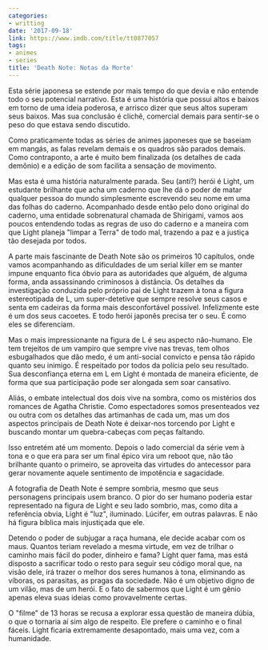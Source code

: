 ```yaml
---
categories:
- writting
date: '2017-09-18'
link: https://www.imdb.com/title/tt0877057
tags:
- animes
- series
title: 'Death Note: Notas da Morte'
---
```


Esta série japonesa se estende por mais tempo do que devia e não entende todo o seu potencial narrativo. Esta é uma história que possui altos e baixos em torno de uma ideia poderosa, e arrisco dizer que seus altos superam seus baixos. Mas sua conclusão é clichê, comercial demais para sentir-se o peso do que estava sendo discutido.

Como praticamente todas as séries de animes japoneses que se baseiam em mangás, as falas revelam demais e os quadros são parados demais. Como contraponto, a arte é muito bem finalizada (os detalhes de cada demônio) e a edição de som facilita a sensação de movimento.

Mas esta é uma história naturalmente parada. Seu (anti?) herói é Light, um estudante brilhante que acha um caderno que lhe dá o poder de matar qualquer pessoa do mundo simplesmente escrevendo seu nome em uma das folhas do caderno. Acompanhado desde então pelo dono original do caderno, uma entidade sobrenatural chamada de Shirigami, vamos aos poucos entendendo todas as regras de uso do caderno e a maneira com que Light planeja "limpar a Terra" de todo mal, trazendo a paz e a justiça tão desejada por todos.

A parte mais fascinante de Death Note são os primeiros 10 capítulos, onde vamos acompanhando as dificuldades de um serial killer em se manter impune enquanto fica óbvio para as autoridades que alguém, de alguma forma, anda assassinando criminosos à distância. Os detalhes da investigação conduzida pelo próprio pai de Light trazem à tona a figura estereotipada de L, um super-detetive que sempre resolve seus casos e senta em cadeiras da forma mais desconfortável possível. Infelizmente este é um dos seus cacoetes. E todo herói japonês precisa ter o seu. É como eles se diferenciam.

Mas o mais impressionante na figura de L é seu aspecto não-humano. Ele tem trejeitos de um vampiro que sempre vive nas trevas, tem olhos esbugalhados que dão medo, é um anti-social convicto e pensa tão rápido quanto seu inimigo. É respeitado por todos da polícia pelo seu resultado. Sua desconfiança eterna em L em Light é montada de maneira eficiente, de forma que sua participação pode ser alongada sem soar cansativo.

Aliás, o embate intelectual dos dois vive na sombra, como os mistérios dos romances de Agatha Christie. Como espectadores somos presenteados vez ou outra com os detalhes das artimanhas de cada um, mas um dos aspectos principais de Death Note é deixar-nos torcendo por Light e buscando montar um quebra-cabeças com peças faltando.

Isso entretém até um momento. Depois o lado comercial da série vem à tona e o que era para ser um final épico vira um reboot que, não tão brilhante quanto o primeiro, se aproveita das virtudes do antecessor para gerar novamente aquele sentimento de impotência e sagacidade.

A fotografia de Death Note é sempre sombria, mesmo que seus personagens principais usem branco. O pior do ser humano poderia estar representado na figura de Light e seu lado sombrio, mas, como dita a referência obvia, Light é "luz", iluminado. Lúcifer, em outras palavras. E não há figura bíblica mais injustiçada que ele.

Detendo o poder de subjugar a raça humana, ele decide acabar com os maus. Quantos teriam revelado a mesma virtude, em vez de trilhar o caminho mais fácil do poder, dinheiro e fama? Light quer fama, mas está disposto a sacrificar todo o resto para seguir seu código moral que, na visão dele, irá trazer o melhor dos seres humanos à tona, eliminando as víboras, os parasitas, as pragas da sociedade. Não é um objetivo digno de um vilão, mas de um herói. E o fato de sabermos que Light é um gênio apenas eleva suas ideias como provavelmente certas.

O "filme" de 13 horas se recusa a explorar essa questão de maneira dúbia, o que o tornaria aí sim algo de respeito. Ele prefere o caminho e o final fáceis. Light ficaria extremamente desapontado, mais uma vez, com a humanidade.

